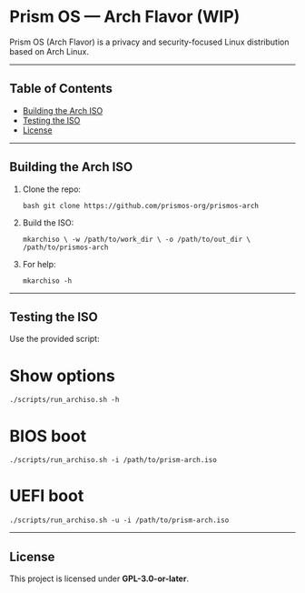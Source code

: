 # Prism OS — Arch Flavor (WIP)

Prism OS (Arch Flavor) is a privacy and security-focused Linux distribution based on Arch Linux.  

---

## Table of Contents

- [Building the Arch ISO](#building-the-arch-iso)  
- [Testing the ISO](#testing-the-iso)  
- [License](#license)  

---

## Building the Arch ISO

1. Clone the repo:

   `bash
   git clone https://github.com/prismos-org/prismos-arch
   `

2. Build the ISO:

   `
   mkarchiso \
     -w /path/to/work_dir \
     -o /path/to/out_dir \
     /path/to/prismos-arch
   `

3. For help:

   `
   mkarchiso -h
   `

---

## Testing the ISO

Use the provided script:

# Show options
`
./scripts/run_archiso.sh -h
`
# BIOS boot
`
./scripts/run_archiso.sh -i /path/to/prism-arch.iso
`
# UEFI boot
`
./scripts/run_archiso.sh -u -i /path/to/prism-arch.iso
`

---

## License

This project is licensed under **GPL-3.0-or-later**. 
